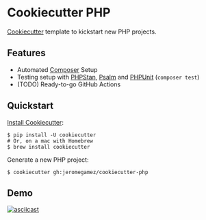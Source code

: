 # Cookiecutter PHP

[Cookiecutter] template to kickstart new PHP projects.

## Features

* Automated [Composer] Setup
* Testing setup with [PHPStan], [Psalm] and [PHPUnit] (`composer test`)
* (TODO) Ready-to-go GitHub Actions

## Quickstart

[Install Cookiecutter][Cookiecutter Installation Docs]:

```shell
$ pip install -U cookiecutter
# Or, on a mac with Homebrew
$ brew install cookiecutter
```

Generate a new PHP project:

```shell
$ cookiecutter gh:jeromegamez/cookiecutter-php
```

## Demo

[![asciicast](https://asciinema.org/a/385151.svg)](https://asciinema.org/a/385151)

[Composer]: https://getcomposer.org/
[Cookiecutter]: https://github.com/cookiecutter/cookiecutter/
[Cookiecutter Installation Docs]: https://cookiecutter.readthedocs.io/en/latest/installation.html
[PHPStan]: https://phpstan.org/
[Psalm]: https://psalm.dev/
[PHPUnit]: https://phpunit.de/
